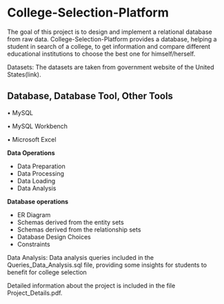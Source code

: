 # College-Selection-Platform

The goal of this project is to design and implement a relational database from raw data. 
College-Selection-Platform provides a database, helping a student in search of a college, to get information and compare different educational institutions 
to choose the best one for himself/herself. 

Datasets: The datasets are taken from government website of the United States(link).

## **Database, Database Tool, Other Tools**

•	MySQL 

•	MySQL Workbench

• Microsoft Excel

**Data Operations**

* Data Preparation
* Data Processing
* Data Loading
* Data Analysis

**Database operations**
* ER Diagram
* Schemas derived from the entity sets
* Schemas derived from the relationship sets
* Database Design Choices
* Constraints 


Data Analysis: Data analysis queries included in the Queries_Data_Analysis.sql file, providing some insights for students to benefit for college selection

Detailed information about the project is included in the file Project_Details.pdf.
 

